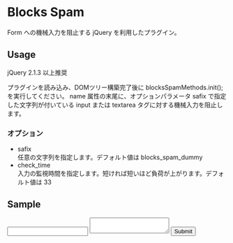 # Blocks Spam

Form への機械入力を阻止する jQuery を利用したプラグイン。

## Usage
jQuery 2.1.3 以上推奨

プラグインを読み込み、DOMツリー構築完了後に blocksSpamMethods.init(); を実行してください。
name 属性の末尾に、オプションパラメータ safix で指定した文字列が付いている input または textarea タグに対する機械入力を阻止します。

### オプション
* safix  
    任意の文字列を指定します。デフォルト値は blocks_spam_dummy
* check_time  
    入力の監視時間を指定します。短ければ短いほど負荷が上がります。デフォルト値は 33

## Sample
<html>
	<head>
		<title>Sample</title>
		<script src="https://ajax.googleapis.com/ajax/libs/jquery/2.1.3/jquery.min.js"></script>
		<script src="js/blocks_spam_min.js"></script>
	</head>
	<body>
		<form>
			<input class="test" type="text" name="test1_test">
			<textarea name="area1"></textarea>
			<button type="submit">Submit</button>
		</form>
		<script>
			$(function(){
				blocksSpamMethods.init( { safix: "test" } );
			});
		</script>
	</body>
</html>

[Demo]: http://glorea.sub.jp/demo/blocks_spam.html        "Blocks spam demo."
